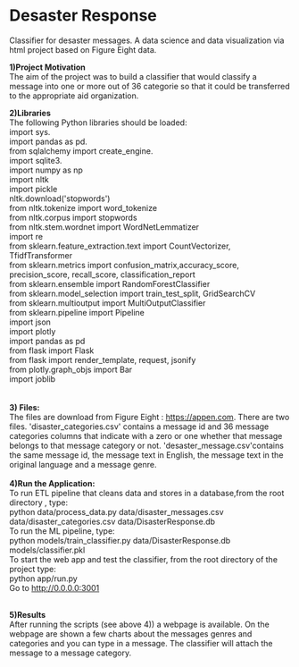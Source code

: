 # Desaster Response
Classifier for desaster messages. 
A data science and data visualization via html project based on Figure Eight data.


**1)Project Motivation**</br>
The aim of the project was to build a classifier that would classify a message into one or more out of 36 categorie so that it could be transferred to the appropriate aid organization.

**2)Libraries**</br>
The following Python libraries should be loaded:</br>
import sys. </br>
import pandas as pd.</br> 
from sqlalchemy import create_engine.</br> 
import sqlite3.</br> 
import numpy as np </br>
import nltk </br>
import pickle <br/>
nltk.download('stopwords') </br>
from nltk.tokenize import word_tokenize </br>
from nltk.corpus import stopwords </br>
from nltk.stem.wordnet import WordNetLemmatizer </br>
import re </br>
from sklearn.feature_extraction.text import CountVectorizer, TfidfTransformer </br>
from sklearn.metrics import confusion_matrix,accuracy_score, precision_score, recall_score, classification_report</br>
from sklearn.ensemble import RandomForestClassifier </br>
from sklearn.model_selection import train_test_split, GridSearchCV </br>
from sklearn.multioutput import MultiOutputClassifier </br>
from sklearn.pipeline import Pipeline </br>
import json</br>
import plotly </br>
import pandas as pd </br>
from flask import Flask </br>
from flask import render_template, request, jsonify <br>
from plotly.graph_objs import Bar</br>
import joblib </br>
</br>
</br>
**3) Files:**</br>
The files are download from Figure Eight : https://appen.com. There are two files. 'disaster_categories.csv' contains a message id and 36 message categories columns that indicate with a zero or one whether that message belongs to that message category or not. 'desaster_message.csv'contains the same message id, the message text in English, the message text in the original language and a message genre.
</br>
</br>
**4)Run the Application:**
</br>
To run ETL pipeline that cleans data and stores in a database,from the root directory , type: </br>
python data/process_data.py data/disaster_messages.csv data/disaster_categories.csv data/DisasterResponse.db 
</br>
To run the ML pipeline, type:</br>
python models/train_classifier.py data/DisasterResponse.db models/classifier.pkl
</br>
To start the web app and test the classifier, from the root directory of the project type:</br>
python app/run.py</br>
Go to http://0.0.0.0:3001
</br>
</br>  

**5)Results** </br>
After running the scripts (see above 4)) a webpage is available.
On the webpage are shown a few charts about the messages genres and categories and you can type in a message. The classifier will attach the message to a message category.
